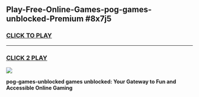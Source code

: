 
## Play-Free-Online-Games-pog-games-unblocked-Premium #8x7j5
<h3>
<a href="https://premium.freeplayer.one?title=pog-games-unblocked&ref=8M">CLICK TO PLAY</a></h3>
<hr>

<h3>
<a href="https://premium.freeplayer.one?title=pog-games-unblocked&ref=8M">CLICK 2 PLAY</a>
  
</h3>

<a href="https://premium.freeplayer.one?title=pog-games-unblocked&ref=8M"><img src="https://clearcache.store/games.png"></a>


**pog-games-unblocked games unblocked: Your Gateway to Fun and Accessible Online Gaming**
